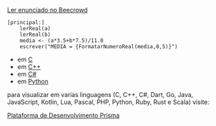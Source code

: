 [Ler enunciado no Beecrowd](https://www.beecrowd.com.br/judge/en/problems/view/1005)

``` 
[principal:]
    lerReal(a)
    lerReal(b)
    media <- (a*3.5+b*7.5)/11.0
    escrever("MEDIA = {FormatarNumeroReal(media,0,5)}")
```

- em [C](https://prism-dev-platform.herokuapp.com/tela-demo-transpilado.html?idDemo=5&idTarget=1)
- em [C++](https://prism-dev-platform.herokuapp.com/tela-demo-transpilado.html?idDemo=5&idTarget=2)
- em [C#](https://prism-dev-platform.herokuapp.com/tela-demo-transpilado.html?idDemo=5&idTarget=3)
- em [Python](https://prism-dev-platform.herokuapp.com/tela-demo-transpilado.html?idDemo=5&idTarget=12)

para visualizar em varias linguagens (C, C++, C#, Dart, Go, Java, JavaScript, Kotlin, Lua, Pascal, PHP, Python, Ruby, Rust e Scala) visite:

[Plataforma de Desenvolvimento Prisma](https://prism-dev-platform.herokuapp.com/tela-demo.html?idDemo=5)
